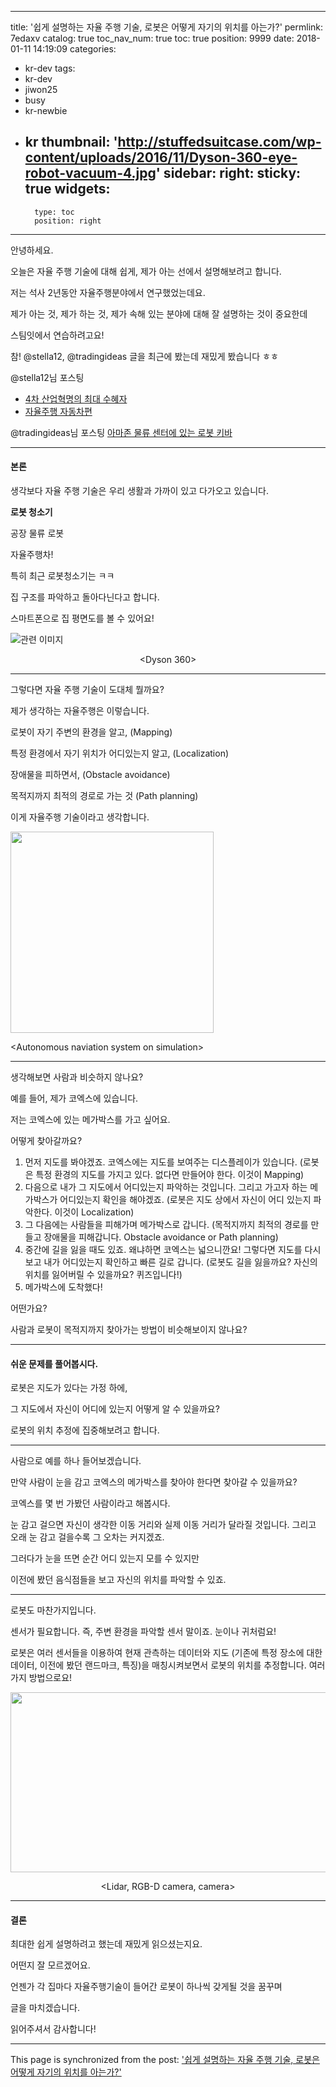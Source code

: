 
---
title: '쉽게 설명하는 자율 주행 기술, 로봇은 어떻게 자기의 위치를 아는가?'
permlink: 7edaxv
catalog: true
toc_nav_num: true
toc: true
position: 9999
date: 2018-01-11 14:19:09
categories:
- kr-dev
tags:
- kr-dev
- jiwon25
- busy
- kr-newbie
- kr
thumbnail: 'http://stuffedsuitcase.com/wp-content/uploads/2016/11/Dyson-360-eye-robot-vacuum-4.jpg'
sidebar:
    right:
        sticky: true
widgets:
    -
        type: toc
        position: right
---


안녕하세요.

오늘은 자율 주행 기술에 대해 쉽게, 제가 아는 선에서 설명해보려고 합니다.

저는 석사 2년동안 자율주행분야에서 연구했었는데요.

제가 아는 것, 제가 하는 것, 제가 속해 있는 분야에 대해 잘 설명하는 것이 중요한데

스팀잇에서 연습하려고요!

참! @stella12, @tradingideas 글을 최근에 봤는데 재밌게 봤습니다 ㅎㅎ

@stella12님 포스팅 
- <a href="https://steemit.com/kr/@stella12/4-1">4차 산업혁명의 최대 수혜자</a>
- <a href="https://steemit.com/kr/@stella12/kr-jp-4-3-4-3">자율주행 자동차편</a>


@tradingideas님 포스팅 <a href="https://steemit.com/kr/@tradingideas/kiva-in-amazon">아마존 물류 센터에 있는 로봇 키바</a>

<hr />

<h4>본론</h4>
생각보다 자율 주행 기술은 우리 생활과 가까이 있고 다가오고 있습니다.

<strong>로봇 청소기</strong>

공장 물류 로봇

자율주행차!

특히 최근 로봇청소기는 ㅋㅋ

집 구조를 파악하고 돌아다닌다고 합니다.

스마트폰으로 집 평면도를 볼 수 있어요!

<img src="http://stuffedsuitcase.com/wp-content/uploads/2016/11/Dyson-360-eye-robot-vacuum-4.jpg" alt="관련 이미지" />
<p style="text-align: center;">&lt;Dyson 360&gt;</p>


<hr />

그렇다면 자율 주행 기술이 도대체 뭘까요?

제가 생각하는 자율주행은 이렇습니다.

로봇이 자기 주변의 환경을 알고, (Mapping)

특정 환경에서 자기 위치가 어디있는지 알고, (Localization)

장애물을 피하면서, (Obstacle avoidance)

목적지까지 최적의 경로로 가는 것 (Path planning)

이게 자율주행 기술이라고 생각합니다.

<img class="alignnone size-full wp-image-671" src="http://128.134.57.131/wordpress/wp-content/uploads/2018/01/캡처4.png" alt="" width="325" height="322" />

&lt;Autonomous naviation system on simulation&gt;

<hr />

생각해보면 사람과 비슷하지 않나요?

예를 들어, 제가 코엑스에 있습니다.

저는 코엑스에 있는 메가박스를 가고 싶어요.

어떻게 찾아갈까요?
<ol>
 	<li>먼저 지도를 봐야겠죠. 코엑스에는 지도를 보여주는 디스플레이가 있습니다.
(로봇은 특정 환경의 지도를 가지고 있다. 없다면 만들어야 한다. 이것이 Mapping)</li>
 	<li>다음으로 내가 그 지도에서 어디있는지 파악하는 것입니다. 그리고 가고자 하는 메가박스가 어디있는지 확인을 해야겠죠.
(로봇은 지도 상에서 자신이 어디 있는지 파악한다. 이것이 Localization)</li>
 	<li>그 다음에는 사람들을 피해가며 메가박스로 갑니다.
(목적지까지 최적의 경로를 만들고 장애물을 피해갑니다. Obstacle avoidance or Path planning)</li>
 	<li>중간에 길을 잃을 때도 있죠. 왜냐하면 코엑스는 넓으니깐요! 그렇다면 지도를 다시 보고 내가 어디있는지 확인하고 빠른 길로 갑니다.
(로봇도 길을 잃을까요? 자신의 위치를 잃어버릴 수 있을까요? 퀴즈입니다!)</li>
 	<li>메가박스에 도착했다!</li>
</ol>
어떤가요?

사람과 로봇이 목적지까지 찾아가는 방법이 비슷해보이지 않나요?

<hr />

<h4>쉬운 문제를 풀어봅시다.</h4>
로봇은 지도가 있다는 가정 하에,

그 지도에서 자신이 어디에 있는지 어떻게 알 수 있을까요?

로봇의 위치 추정에 집중해보려고 합니다.

<hr />

사람으로 예를 하나 들어보겠습니다.

만약 사람이 눈을 감고 코엑스의 메가박스를 찾아야 한다면 찾아갈 수 있을까요?

코엑스를 몇 번 가봤던 사람이라고 해봅시다.

눈 감고 걸으면 자신이 생각한 이동 거리와 실제 이동 거리가 달라질 것입니다. 그리고 오래 눈 감고 걸을수록 그 오차는 커지겠죠.

그러다가 눈을 뜨면 순간 어디 있는지 모를 수 있지만

이전에 봤던 음식점들을 보고 자신의 위치를 파악할 수 있죠.

<hr />

로봇도 마찬가지입니다.

센서가 필요합니다. 즉, 주변 환경을 파악할 센서 말이죠. 눈이나 귀처럼요!

로봇은 여러 센서들을 이용하여 현재 관측하는 데이터와 지도 (기존에 특정 장소에 대한 데이터, 이전에 봤던 랜드마크, 특징)을 매칭시켜보면서 로봇의 위치를 추정합니다. 여러가지 방법으로요!

<img class="alignnone size-full wp-image-673" src="http://128.134.57.131/wordpress/wp-content/uploads/2018/01/그림3.png" alt="" width="830" height="288" />
<p style="text-align: center;">&lt;Lidar, RGB-D camera, camera&gt;</p>


<hr />

<h4>결론</h4>
최대한 쉽게 설명하려고 했는데 재밌게 읽으셨는지요.

어떤지 잘 모르겠어요.

언젠가 각 집마다 자율주행기술이 들어간 로봇이 하나씩 갖게될 것을 꿈꾸며

글을 마치겠습니다.

읽어주셔서 감사합니다!

- - -

This page is synchronized from the post: ['쉽게 설명하는 자율 주행 기술, 로봇은 어떻게 자기의 위치를 아는가?'](https://steemit.com/@jacobyu/7edaxv)

